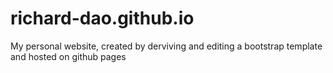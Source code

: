 # richard-dao.github.io
My personal website, created by derviving and editing a bootstrap template and hosted on github pages
